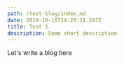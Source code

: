 ```yaml
---
path: /test-blog/index.md
date: 2019-10-16T14:28:11.247Z
title: Test 1
description: Some short description
---
```

Let's write a blog here
